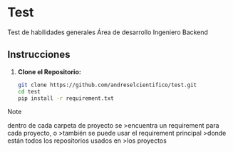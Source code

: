 # Test
Test de habilidades generales Área de desarrollo Ingeniero Backend

## Instrucciones

1. **Clone el Repositorio:**
   ```bash
   git clone https://github.com/andreselcientifico/test.git
   cd test
   pip install -r requirement.txt

> [!NOTE]
> dentro de cada carpeta de proyecto se >encuentra un requirement para cada proyecto, o >también se puede usar el requirement principal >donde están todos los repositorios usados en >los proyectos